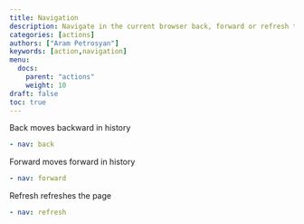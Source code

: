 ```yaml
---
title: Navigation
description: Navigate in the current browser back, forward or refresh the current page
categories: [actions]
authors: ["Aram Petrosyan"]
keywords: [action,navigation]
menu:
  docs:
    parent: "actions"
    weight: 10
draft: false
toc: true
---
```


Back moves backward in history

```yaml
- nav: back
```

Forward moves forward in history

```yaml
- nav: forward
```

Refresh refreshes the page

```yaml
- nav: refresh
```
